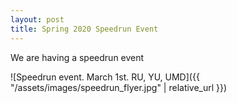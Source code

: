 ```yaml
---
layout: post
title: Spring 2020 Speedrun Event
---
```


We are having a speedrun event

![Speedrun event. March 1st. RU, YU, UMD]({{ "/assets/images/speedrun_flyer.jpg" | relative_url }})
